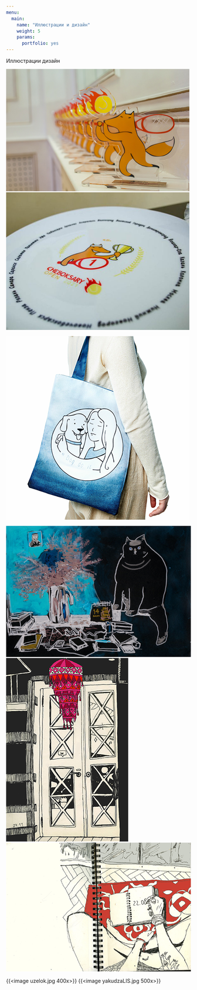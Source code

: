 ```yaml
---
menu:
  main:
    name: "Иллюстрации и дизайн"
    weight: 5
    params:
      portfolio: yes
---
```

Иллюстрации дизайн



![Ch](Ch.png)
![Ch](ch2.png)

![Ch](DD.png)

![Ch](14j.png)
![Ch](S.png)
![Ch](sk.png)


{{<image uzelok.jpg 400x>}} {{<image yakudzaLIS.jpg 500x>}}
